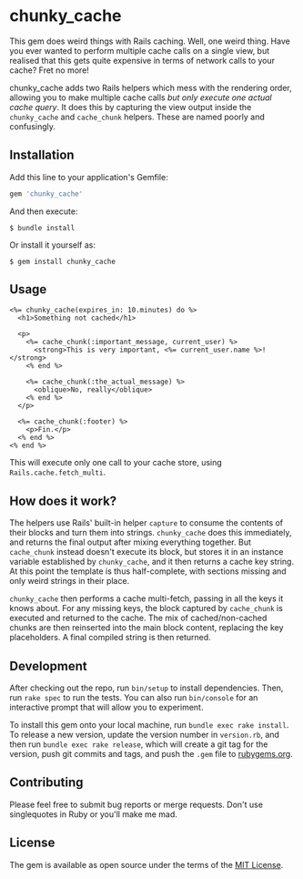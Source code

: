 # chunky_cache

This gem does weird things with Rails caching. Well, one weird thing. Have you ever wanted to perform multiple cache calls on a single view, but realised that this gets quite expensive in terms of network calls to your cache? Fret no more!

chunky_cache adds two Rails helpers which mess with the rendering order, allowing you to make multiple cache calls _but only execute one actual cache query_. It does this by capturing the view output inside the `chunky_cache` and `cache_chunk` helpers. These are named poorly and confusingly.

## Installation

Add this line to your application's Gemfile:

```ruby
gem 'chunky_cache'
```

And then execute:

    $ bundle install

Or install it yourself as:

    $ gem install chunky_cache

## Usage

```erb
<%= chunky_cache(expires_in: 10.minutes) do %>
  <h1>Something not cached</h1>

  <p>
    <%= cache_chunk(:important_message, current_user) %>
      <strong>This is very important, <%= current_user.name %>!</strong>
    <% end %>

    <%= cache_chunk(:the_actual_message) %>
      <oblique>No, really</oblique>
    <% end %>
  </p>

  <%= cache_chunk(:footer) %>
    <p>Fin.</p>
  <% end %>
<% end %>
```

This will execute only one call to your cache store, using `Rails.cache.fetch_multi`.

## How does it work?

The helpers use Rails' built-in helper `capture` to consume the contents of their blocks and turn them into strings. `chunky_cache` does this immediately, and returns the final output after mixing everything together. But `cache_chunk` instead doesn't execute its block, but stores it in an instance variable established by `chunky_cache`, and it then returns a cache key string. At this point the template is thus half-complete, with sections missing and only weird strings in their place.

`chunky_cache` then performs a cache multi-fetch, passing in all the keys it knows about. For any missing keys, the block captured by `cache_chunk` is executed and returned to the cache. The mix of cached/non-cached chunks are then reinserted into the main block content, replacing the key placeholders. A final compiled string is then returned.

## Development

After checking out the repo, run `bin/setup` to install dependencies. Then, run `rake spec` to run the tests. You can also run `bin/console` for an interactive prompt that will allow you to experiment.

To install this gem onto your local machine, run `bundle exec rake install`. To release a new version, update the version number in `version.rb`, and then run `bundle exec rake release`, which will create a git tag for the version, push git commits and tags, and push the `.gem` file to [rubygems.org](https://rubygems.org).

## Contributing

Please feel free to submit bug reports or merge requests. Don't use singlequotes in Ruby or you'll make me mad.

## License

The gem is available as open source under the terms of the [MIT License](https://opensource.org/licenses/MIT).

